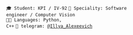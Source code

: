 <code>🎓 Student: KPI / IV-92</code>
<code>👷 Speciality: Software engineer / Computer Vision</code><br>
<code>🧑‍💻 Languages: Python, C++</code>
<code>💬 telegram: [@Illya_Alexeevich](https://telegram.me/illya_alexeevich)</code>

